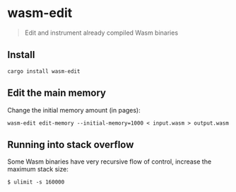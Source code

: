 # wasm-edit

> Edit and instrument already compiled Wasm binaries

## Install

```
cargo install wasm-edit
```

## Edit the main memory

Change the initial memory amount (in pages):
```
wasm-edit edit-memory --initial-memory=1000 < input.wasm > output.wasm
```

## Running into stack overflow

Some Wasm binaries have very recursive flow of control, increase the maximum stack size:
```
$ ulimit -s 160000
```
